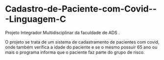 # Cadastro-de-Paciente-com-Covid---Linguagem-C
Projeto Integrador Multidisciplinar da faculdade de ADS .

O projeto se trata de um sistema de cadastramento de pacientes com covid, onde também verifica a idade do paciente e se o mesmo  possuir 65 ano ou mais o programa informa que o paciente faz parte do grupo de risco.

